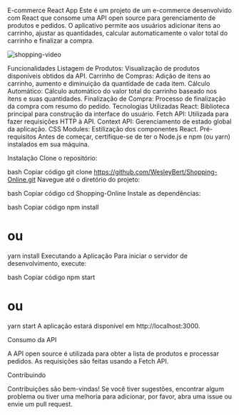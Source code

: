 
E-commerce React App
Este é um projeto de um e-commerce desenvolvido com React que consome uma API open source para gerenciamento de produtos e pedidos. O aplicativo permite aos usuários adicionar itens ao carrinho, ajustar as quantidades, calcular automaticamente o valor total do carrinho e finalizar a compra.

![shopping-video](https://github.com/WesleyBert/Shopping-Online/assets/90710910/0c0fc966-b666-4c80-91c2-3d045f132d7c)


Funcionalidades
Listagem de Produtos: Visualização de produtos disponíveis obtidos da API.
Carrinho de Compras: Adição de itens ao carrinho, aumento e diminuição da quantidade de cada item.
Cálculo Automático: Cálculo automático do valor total do carrinho baseado nos itens e suas quantidades.
Finalização de Compra: Processo de finalização da compra com resumo do pedido.
Tecnologias Utilizadas
React: Biblioteca principal para construção da interface do usuário.
Fetch API: Utilizada para fazer requisições HTTP à API.
Context API: Gerenciamento de estado global da aplicação.
CSS Modules: Estilização dos componentes React.
Pré-requisitos
Antes de começar, certifique-se de ter o Node.js e npm (ou yarn) instalados em sua máquina.

Instalação
Clone o repositório:

bash
Copiar código
git clone https://github.com/WesleyBert/Shopping-Online.git
Navegue até o diretório do projeto:

bash
Copiar código
cd Shopping-Online
Instale as dependências:

bash
Copiar código
npm install
# ou
yarn install
Executando a Aplicação
Para iniciar o servidor de desenvolvimento, execute:

bash
Copiar código
npm start
# ou
yarn start
A aplicação estará disponível em http://localhost:3000.


Consumo da API

A API open source é utilizada para obter a lista de produtos e processar pedidos. As requisições são feitas usando a Fetch API.

Contribuindo

Contribuições são bem-vindas! Se você tiver sugestões, encontrar algum problema ou tiver uma melhoria para adicionar, por favor, abra uma issue ou envie um pull request.
